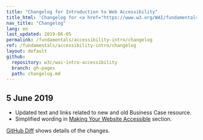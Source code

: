 ```yaml
---
title: "Changelog for Introduction to Web Accessibility"
title_html: 'Changelog for <a href="https://www.w3.org/WAI/fundamentals/accessibility-intro/">Introduction to Web Accessibility</a>'
nav_title: "Changelog"
lang: en
last_updated: 2019-06-05
permalink: /fundamentals/accessibility-intro/changelog
ref: /fundamentals/accessibility-intro/changelog
layout: default
github:
  repository: w3c/wai-intro-accessibility
  branch: gh-pages
  path: changelog.md
---
```


<!-- @@ un-comment if we do it later:  _This changelog includes some Markdown and HTML syntax to facilitate updating translations._ -->

## 5 June 2019

* Updated text and links related to new and old Business Case resource.
* Simplified wording in [Making Your Website Accessible](https://www.w3.org/WAI/fundamentals/accessibility-intro/#website) section.

[GitHub Diff](https://github.com/w3c/wai-intro-accessibility/pull/41/files) shows details of the changes.
 
<!-- @@ leaving below since I already created did, it case we want it sometime becausde someone can't use GitHUb... @@

* In "More Info on What is Accessibility" section:

**From:** ```If you want more examples of benefits for others, with WCAG to back it up, see [Web Accessibility Benefits People With and Without Disabilities](https://www.w3.org/WAI/bcase/soc#groups) and [[Shared Web Experiences: Barriers Common to Mobile Device Users and People with Disabilities]](/standards-guidelines/shared-experiences/).```

**To:** ```If you want more examples of benefits for others, with WCAG to back it up, see [[Shared Web Experiences: Barriers Common to Mobile Device Users and People with Disabilities]](/standards-guidelines/shared-experiences/) and the archived [Web Accessibility Benefits People With and Without Disabilities](https://www.w3.org/WAI/business-case/archive/soc#groups).```

* Under "[Accessibility is Important for Individuals, Businesses, Society](https://www.w3.org/WAI/fundamentals/accessibility-intro/#important)" heading:

**From:** ```**There is also a strong business case for accessibility.** As shown in the previous section, accessible design improves overall user experience and satisfaction, especially in a variety of situations, across different devices, and for older users. Accessibility can enhance your brand, drive innovation, and extend your market reach.```

**To:** ```**There is also a strong business case for accessibility.** Accessibility overlaps with other best practices such as mobile web design, device independence, multi-modal interaction, usability, design for older users, and search engine optimization (SEO). Accessible websites can have better search results, reduced maintenance costs, increased audience reach, and demonstrate corporate social responsibility (CSR).```

* Under "More Info on Accessibility is Important" section:

**From:** ```-   Details on business benefits are in [[Developing a Web Accessibility Business Case for Your Organization]](/business-case/).```<br>```-   Guidance on figuring out legal requirements is in [Legal and Policy Factors](https://www.w3.org/WAI/bcase/pol).	```

**To:** ```-   General information on business benefits is in [[The Business Case for Digital Accessibility]](/business-case/).
```<br>```-   Guidance on figuring out legal requirements is in the archived [Legal and Policy Factors](https://www.w3.org/WAI/business-case/archive/pol).```

* Under "[Making Your Website Accessible](https://www.w3.org/WAI/fundamentals/accessibility-intro/#website)" heading:

**From:** ```Most of the basics of accessibility are fairly easy to implement. If you are new to accessibility, it takes some time and effort to learn the common issues and solutions. Some accessibility barriers are more complicated to avoid. Some accessibility solutions take more time and effort to implement. It is most efficient and effective to incorporate accessibility from the very beginning of projects and throughout organizations.```

**To:** ```Many aspects of accessibility are fairly easy to understand and implement. Some accessibility solutions are more complex and take more knowledge to implement.```<br>```It is most efficient and effective to incorporate accessibility from the very beginning of projects, so you don't need go back and to re-do work.```

-->
